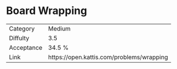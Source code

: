 # Board Wrapping

<table>
    <tr>
        <td>Category</td>
        <td>Medium</td>
    </tr>
    <tr>
        <td>Diffulty</td>
        <td>3.5</td>
    </tr>
    <tr>
        <td>Acceptance</td>
        <td>34.5 %</td>
    </tr>
    <tr>
        <td>Link</td>
        <td>https://open.kattis.com/problems/wrapping</td>
    </tr>
</table>